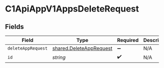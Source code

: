# C1ApiAppV1AppsDeleteRequest


## Fields

| Field                                                                     | Type                                                                      | Required                                                                  | Description                                                               |
| ------------------------------------------------------------------------- | ------------------------------------------------------------------------- | ------------------------------------------------------------------------- | ------------------------------------------------------------------------- |
| `deleteAppRequest`                                                        | [shared.DeleteAppRequest](../../../sdk/models/shared/deleteapprequest.md) | :heavy_minus_sign:                                                        | N/A                                                                       |
| `id`                                                                      | *string*                                                                  | :heavy_check_mark:                                                        | N/A                                                                       |